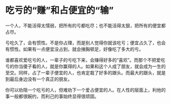 # 吃亏的“赚”和占便宜的“输”

一个人，不能活得太懦弱，把所有的亏都吃尽；也不能活得太狠，把所有的便宜都占尽。 

亏吃久了，会有惯性。不是你占理，而是别人觉得你就该吃亏；便宜占久了，也会有惯性。如果有一点便宜没占到，就会捶胸顿足，好像吃了多大的亏。 

谁都喜欢爱吃亏的人，一辈子的亏吃下来，会赚得好多的“喜欢”。而那个不把爱吃亏的你当傻子看的人，就是你赢得的人。如果和这个人成了朋友，就会成为一生的至交。同样，占了一辈子便宜的人，也肯定栽了好多的跟头。而最大的跟头，就是到最后身边没有一个真正的朋友。 

你可以劝阻一个吃亏的人，但难劝下一个爱占便宜的人。在人性的层面上，利他的事一般都很婉约，而利己的事始终显得很顽固。